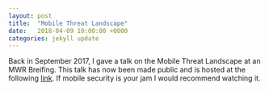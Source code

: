 ```yaml
---
layout: post
title:  "Mobile Threat Landscape"
date:   2018-04-09 10:00:00 +0000
categories: jekyll update
---
```


Back in September 2017, I gave a talk on the Mobile Threat Landscape at an MWR Breifing. This talk has now been made public and is hosted at the following [link][youtube]. If mobile security is your jam I would recommend watching it.

[youtube]:https://www.youtube.com/watch?v=5jP9vnSY0NU
